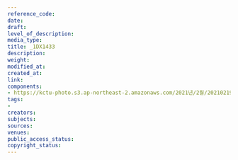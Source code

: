 ```yaml
---
reference_code: 
date: 
draft: 
level_of_description: 
media_type: 
title: _1DX1433
description: 
weight: 
modified_at: 
created_at: 
link: 
components:
- https://kctu-photo.s3.ap-northeast-2.amazonaws.com/2021년/2월/20210219_백기완+선생+발인.영결식.하관/송승현/_1DX1433.jpg
tags:
- 
creators: 
subjects: 
sources: 
venues: 
public_access_status: 
copyright_status: 
---
```

